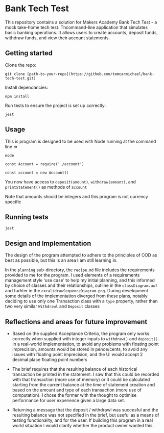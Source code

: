 # Bank Tech Test

This repository contains a solution for Makers Academy Bank Tech Test - a mock take-home tech test. Thcommand-line application that simulates basic banking operations. It allows users to create accounts, deposit funds, withdraw funds, and view their account statements.

## Getting started

Clone the repo:

 `git clone [path-to-your-repo](https://github.com/tomcarmichael/bank-tech-test.git)`

Install dependancies:

`npm install` 

Run tests to ensure the project is set up correctly:

`jest`

## Usage

This is program is designed to be used with Node running at the command line =>

`node` 

`const Account = require('./account')`

`const account = new Account()`

You now have access to `deposit(amount)`, `withdraw(amount)`, and `printStatement()` as methods of `account`

Note that amounts should be integers and this program is not currency specific


## Running tests

`jest` 

## Design and Implementation

The design of the program attempted to adhere to the principles of OOD as best as possible, but this is an area I am still learning in. 

In the `planning` sub-directory, the `recipe.md` file includes the requirements provided to me for the program. I used elements of a requirements management style 'use case' to help my initial planning, and this informed by choice of classes and their relationships, outline in the `classDiagram.uxf` and furhter in the `excalidrawSequenceDiagram.png`. During development some details of the implementation diverged from these plans, notably deciding to use only one Transaction class with a `type` property, rather than two very similar `Withdrawl` and `Deposit` classes

## Reflections and areas for future improvement

- Based on the supplied Acceptance Criteria, the program only works correctly when supplied with integer inputs to `withdraw()` and `deposit()`. In a real-world implementation, to avoid any problems with floating point imprecision, amounts would be stored in pence/cents, to avoid any issues with floating point imprecision, and the UI would accept 2 decimal place floating point numbers

- The brief requires that the resulting balance of each historical transaction be printed in the statement. I saw that this could be recorded with that transaction (more use of memory) or it could be calculated starting from the current balance at the time of statement creation and based on the amount and type of each transaction (more use of computation). I chose the former with the thought to optimise performance for user experience given a large data set.
  
- Returning a message that the deposit / withdrawl was succesful and the resulting balance was not specified in the brief, but useful as a means of testing functionality, and for the user. If building this program in a real world situation I would clarify whether the product owner wanted this.